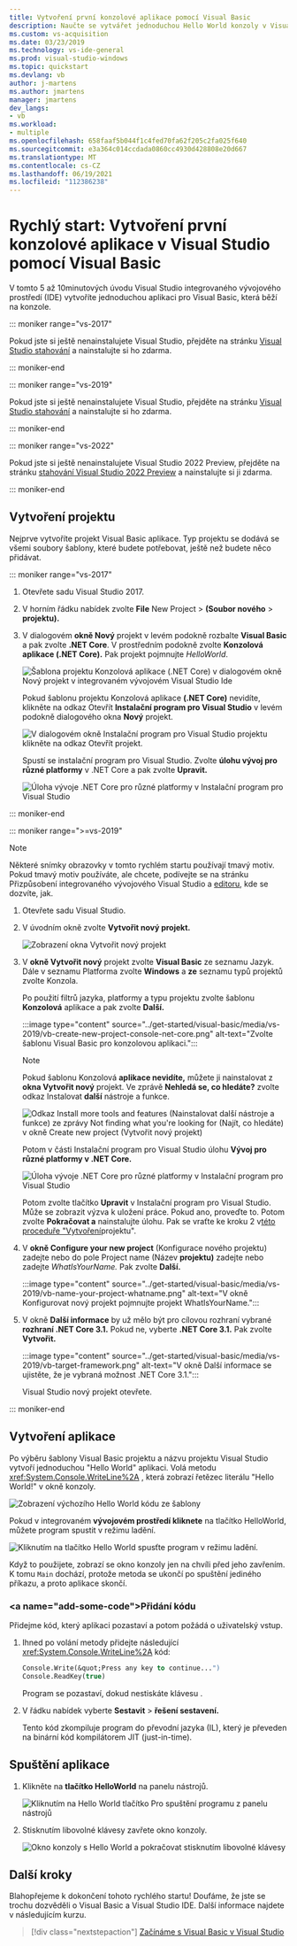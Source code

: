 ```yaml
---
title: Vytvoření první konzolové aplikace pomocí Visual Basic
description: Naučte se vytvářet jednoduchou Hello World konzoly v Visual Studio s Visual Basic pomocí podrobných kroků.
ms.custom: vs-acquisition
ms.date: 03/23/2019
ms.technology: vs-ide-general
ms.prod: visual-studio-windows
ms.topic: quickstart
ms.devlang: vb
author: j-martens
ms.author: jmartens
manager: jmartens
dev_langs:
- vb
ms.workload:
- multiple
ms.openlocfilehash: 658faaf5b044f1c4fed70fa62f205c2fa025f640
ms.sourcegitcommit: e3a364c014ccdada0860cc4930d428808e20d667
ms.translationtype: MT
ms.contentlocale: cs-CZ
ms.lasthandoff: 06/19/2021
ms.locfileid: "112386238"
---
```

# <a name="quickstart-create-your-first-console-app-in-visual-studio-with-visual-basic"></a>Rychlý start: Vytvoření první konzolové aplikace v Visual Studio pomocí Visual Basic

V tomto 5 až 10minutových úvodu Visual Studio integrovaného vývojového prostředí (IDE) vytvoříte jednoduchou aplikaci pro Visual Basic, která běží na konzole.

::: moniker range="vs-2017"

Pokud jste si ještě nenainstalujete Visual Studio, přejděte na stránku [Visual Studio stahování](https://visualstudio.microsoft.com/vs/older-downloads/?utm_medium=microsoft&utm_source=docs.microsoft.com&utm_campaign=vs+2017+download) a nainstalujte si ho zdarma.

::: moniker-end

::: moniker range="vs-2019"

Pokud jste si ještě nenainstalujete Visual Studio, přejděte na stránku [Visual Studio stahování](https://visualstudio.microsoft.com/downloads) a nainstalujte si ho zdarma.

::: moniker-end

::: moniker range="vs-2022"

Pokud jste si ještě nenainstalujete Visual Studio 2022 Preview, přejděte na stránku [stahování Visual Studio 2022 Preview](https://visualstudio.microsoft.com/vs/preview/vs2022) a nainstalujte si ji zdarma.

::: moniker-end

## <a name="create-a-project"></a>Vytvoření projektu

Nejprve vytvoříte projekt Visual Basic aplikace. Typ projektu se dodává se všemi soubory šablony, které budete potřebovat, ještě než budete něco přidávat.

::: moniker range="vs-2017"

1. Otevřete sadu Visual Studio 2017.

2. V horním řádku nabídek zvolte **File** New Project > **(Soubor nového** > **projektu).**

3. V dialogovém **okně Nový** projekt v levém podokně rozbalte **Visual Basic** a pak zvolte **.NET Core**. V prostředním podokně zvolte **Konzolová aplikace (.NET Core).** Pak projekt pojmnujte *HelloWorld*.

   ![Šablona projektu Konzolová aplikace (.NET Core) v dialogovém okně Nový projekt v integrovaném vývojovém Visual Studio Ide](../ide/media/new-project-vb-dotnetcore-helloworld-console-app.png)

     Pokud šablonu projektu Konzolová aplikace **(.NET Core)** nevidíte, klikněte na odkaz Otevřít **Instalační program pro Visual Studio** v levém podokně dialogového okna **Nový** projekt.

   ![V dialogovém okně Instalační program pro Visual Studio projektu klikněte na odkaz Otevřít projekt.](../ide/media/vb-open-visual-studio-installer-hello-world.png)

     Spustí se instalační program pro Visual Studio. Zvolte **úlohu vývoj pro různé platformy** v .NET Core a pak zvolte **Upravit.**

     ![Úloha vývoje .NET Core pro různé platformy v Instalační program pro Visual Studio](../ide/media/dot-net-core-xplat-dev-workload.png)

::: moniker-end

::: moniker range=">=vs-2019"

> [!NOTE]
> Některé snímky obrazovky v tomto rychlém startu používají tmavý motiv. Pokud tmavý motiv používáte, ale chcete, podívejte se na stránku Přizpůsobení integrovaného vývojového Visual Studio a [editoru,](quickstart-personalize-the-ide.md) kde se dozvíte, jak.

1. Otevřete sadu Visual Studio.

1. V úvodním okně zvolte **Vytvořit nový projekt.**

   ![Zobrazení okna Vytvořit nový projekt](../get-started/media/vs-2019/create-new-project-dark-theme.png)

1. V **okně Vytvořit nový** projekt zvolte **Visual Basic** ze seznamu Jazyk. Dále v seznamu Platforma zvolte **Windows** a **ze** seznamu typů projektů zvolte Konzola.

   Po použití filtrů jazyka, platformy a typu projektu zvolte šablonu **Konzolová** aplikace a pak zvolte **Další.**

   :::image type="content" source="../get-started/visual-basic/media/vs-2019/vb-create-new-project-console-net-core.png" alt-text="Zvolte šablonu Visual Basic pro konzolovou aplikaci.":::

   > [!NOTE]
   > Pokud šablonu Konzolová **aplikace nevidíte,** můžete ji nainstalovat z **okna Vytvořit nový** projekt. Ve zprávě **Nehledá se, co hledáte?** zvolte odkaz Instalovat **další** nástroje a funkce.
   >
   > ![Odkaz Install more tools and features (Nainstalovat další nástroje a funkce) ze zprávy Not finding what you're looking for (Najít, co hledáte) v okně Create new project (Vytvořit nový projekt)](../get-started/media/vs-2019/not-finding-what-looking-for.png) 
   > 
   > Potom v části Instalační program pro Visual Studio úlohu **Vývoj pro různé platformy v .NET Core.**
   >
   > ![Úloha vývoje .NET Core pro různé platformy v Instalační program pro Visual Studio](../get-started/media/dot-net-core-xplat-dev-workload.png)
   >
   > Potom zvolte tlačítko **Upravit** v Instalační program pro Visual Studio. Může se zobrazit výzva k uložení práce. Pokud ano, proveďte to. Potom zvolte **Pokračovat a** nainstalujte úlohu. Pak se vraťte ke kroku 2 v[této proceduře "Vytvoření](#create-a-project)projektu".

1. V **okně Configure your new project** (Konfigurace nového projektu) zadejte nebo do pole Project name (Název **projektu)** zadejte nebo zadejte *WhatIsYourName.* Pak zvolte **Další.**

   :::image type="content" source="../get-started/visual-basic/media/vs-2019/vb-name-your-project-whatname.png" alt-text="V okně Konfigurovat nový projekt pojmnujte projekt WhatIsYourName.":::

1. V okně **Další informace** by už mělo být pro cílovou rozhraní vybrané **rozhraní .NET Core 3.1.** Pokud ne, vyberte **.NET Core 3.1.** Pak zvolte **Vytvořit.**

   :::image type="content" source="../get-started/visual-basic/media/vs-2019/vb-target-framework.png" alt-text="V okně Další informace se ujistěte, že je vybraná možnost .NET Core 3.1.":::

   Visual Studio nový projekt otevřete.

::: moniker-end

## <a name="create-the-application"></a>Vytvoření aplikace

Po výběru šablony Visual Basic projektu a názvu projektu Visual Studio vytvoří jednoduchou "Hello World" aplikaci. Volá metodu <xref:System.Console.WriteLine%2A> , která zobrazí řetězec literálu "Hello World!" v okně konzoly.

![Zobrazení výchozího Hello World kódu ze šablony](../ide/media/vb-console-helloworld-template.png)

Pokud v integrovaném **vývojovém prostředí kliknete** na tlačítko HelloWorld, můžete program spustit v režimu ladění.

  ![Kliknutím na tlačítko Hello World spusťte program v režimu ladění.](../ide/media/vb-console-hello-world-button.png)

Když to použijete, zobrazí se okno konzoly jen na chvíli před jeho zavřením. K tomu `Main` dochází, protože metoda se ukončí po spuštění jediného příkazu, a proto aplikace skončí.

### <a name="add-some-code&quot;></a>Přidání kódu

Přidejme kód, který aplikaci pozastaví a potom požádá o uživatelský vstup.

1. Ihned po volání metody přidejte následující <xref:System.Console.WriteLine%2A> kód:

   ```vb
   Console.Write(&quot;Press any key to continue...")
   Console.ReadKey(true)
   ```

    Program se pozastaví, dokud nestiskáte klávesu .

2. V řádku nabídek vyberte **Sestavit**  >  **řešení sestavení.**

   Tento kód zkompiluje program do převodní jazyka (IL), který je převeden na binární kód kompilátorem JIT (just-in-time).

## <a name="run-the-application"></a>Spuštění aplikace

1. Klikněte na **tlačítko HelloWorld** na panelu nástrojů.

   ![Kliknutím na Hello World tlačítko Pro spuštění programu z panelu nástrojů](../ide/media/vb-console-hello-world-button.png)

2. Stisknutím libovolné klávesy zavřete okno konzoly.

   ![Okno konzoly s Hello World a pokračovat stisknutím libovolné klávesy](../ide/media/vb-console-hello-world-press-any-key.png)

## <a name="next-steps"></a>Další kroky

Blahopřejeme k dokončení tohoto rychlého startu! Doufáme, že jste se trochu dozvěděli o Visual Basic a Visual Studio IDE. Další informace najdete v následujícím kurzu.

> [!div class="nextstepaction"]
> [Začínáme s Visual Basic v Visual Studio](../get-started/visual-basic/tutorial-console.md)
